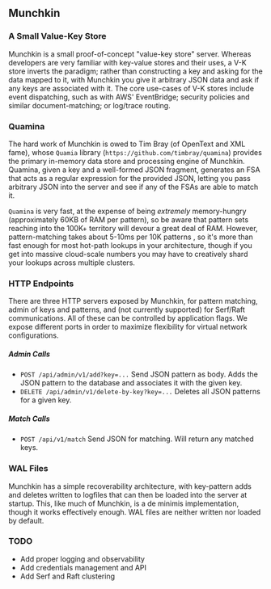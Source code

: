 ## Munchkin
### A Small Value-Key Store

Munchkin is a small proof-of-concept "value-key store" server. Whereas developers are very familiar with key-value 
stores and their uses, a V-K store inverts the paradigm; rather than constructing a key and asking for the data 
mapped to it, with Munchkin you give it arbitrary JSON data and ask if any keys are associated with it. The core use-cases 
of V-K stores include event dispatching, such as with AWS' EventBridge; security policies and similar document-matching; 
or log/trace routing.

### Quamina
The hard work of Munchkin is owed to Tim Bray (of OpenText and XML fame), whose `Quamia` library (`https://github.com/timbray/quamina`) 
provides the primary in-memory data store and processing engine of Munchkin. Quamina, given a key and a well-formed JSON 
fragment, generates an FSA that acts as a regular expression for the provided JSON, letting you pass arbitrary JSON into 
the server and see if any of the FSAs are able to match it.

`Quamina` is very fast, at the expense of being *extremely* memory-hungry (approximately 60KB of RAM per pattern), 
so be aware that pattern sets reaching into the 100K+ territory will devour a great deal of RAM. However, pattern-matching 
takes about 5-10ms per 10K patterns , so it's more than fast enough for most hot-path lookups in your architecture, 
though if you get into massive cloud-scale numbers you may have to creatively shard your lookups across multiple clusters.

### HTTP Endpoints
There are three HTTP servers exposed by Munchkin, for pattern matching, admin of keys and patterns,
and (not currently supported) for Serf/Raft communications. All of these can be controlled by application flags. We expose different
ports in order to maximize flexibility for virtual network configurations.

##### Admin Calls
- `POST /api/admin/v1/add?key=...` Send JSON pattern as body. Adds the JSON pattern to the database and associates it with the given key.
- `DELETE /api/admin/v1/delete-by-key?key=...` Deletes all JSON patterns for a given key.
##### Match Calls
- `POST /api/v1/match` Send JSON for matching. Will return any matched keys.


### WAL Files
Munchkin has a simple recoverability architecture, with key-pattern adds and deletes written to logfiles that can 
then be loaded into the server at startup. This, like much of Munchkin, is a de minimis implementation, though it 
works effectively enough. WAL files are neither written nor loaded by default.


### TODO
- Add proper logging and observability
- Add credentials management and API
- Add Serf and Raft clustering
